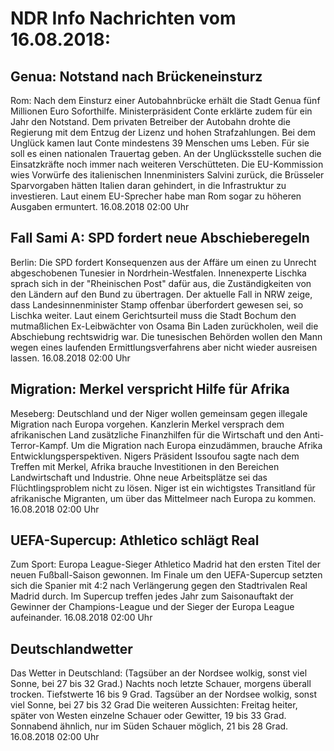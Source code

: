# NDR Info Nachrichten vom 16.08.2018:


## Genua: Notstand nach Brückeneinsturz
Rom: Nach dem Einsturz einer Autobahnbrücke erhält die Stadt Genua fünf Millionen Euro Soforthilfe. Ministerpräsident Conte erklärte zudem für ein Jahr den Notstand. Dem privaten Betreiber der Autobahn drohte die Regierung mit dem Entzug der Lizenz und hohen Strafzahlungen. Bei dem Unglück kamen laut Conte mindestens 39 Menschen ums Leben. Für sie soll es einen nationalen Trauertag geben. An der Unglücksstelle suchen die Einsatzkräfte noch immer nach weiteren Verschütteten. Die EU-Kommission wies Vorwürfe des italienischen Innenministers Salvini zurück, die Brüsseler Sparvorgaben hätten Italien daran gehindert, in die  Infrastruktur zu investieren. Laut einem EU-Sprecher habe man Rom sogar zu höheren Ausgaben ermuntert. 16.08.2018 02:00 Uhr 

## Fall Sami A: SPD fordert neue Abschieberegeln
Berlin: Die SPD fordert Konsequenzen aus der Affäre um einen zu Unrecht abgeschobenen Tunesier in Nordrhein-Westfalen. Innenexperte Lischka sprach sich in der "Rheinischen Post" dafür aus, die Zuständigkeiten von den Ländern auf den Bund zu übertragen. Der aktuelle Fall in NRW zeige, dass Landesinnenminister Stamp offenbar überfordert gewesen sei, so Lischka weiter. Laut einem Gerichtsurteil muss die Stadt Bochum den mutmaßlichen Ex-Leibwächter von Osama Bin Laden zurückholen, weil die Abschiebung rechtswidrig war. Die tunesischen Behörden wollen den Mann wegen eines laufenden Ermittlungsverfahrens aber nicht wieder ausreisen lassen. 16.08.2018 02:00 Uhr 

## Migration: Merkel verspricht Hilfe für Afrika
Meseberg: 	Deutschland und der Niger wollen gemeinsam gegen illegale Migration nach Europa vorgehen. Kanzlerin Merkel versprach dem afrikanischen Land zusätzliche Finanzhilfen für die Wirtschaft und den Anti-Terror-Kampf. Um die Migration nach Europa  einzudämmen, brauche Afrika Entwicklungsperspektiven. Nigers Präsident Issoufou sagte nach dem Treffen mit Merkel, Afrika brauche Investitionen in den Bereichen Landwirtschaft und Industrie. Ohne neue Arbeitsplätze sei das Flüchtlingsproblem nicht zu lösen. Niger ist ein wichtigstes Transitland für afrikanische Migranten, um über das Mittelmeer nach Europa zu kommen. 16.08.2018 02:00 Uhr 

## UEFA-Supercup: Athletico schlägt Real
Zum Sport: Europa League-Sieger Athletico Madrid hat den ersten Titel der neuen Fußball-Saison gewonnen. Im Finale um den UEFA-Supercup setzten sich die Spanier mit 4:2 nach Verlängerung gegen den Stadtrivalen Real Madrid durch. Im Supercup treffen jedes Jahr zum Saisonauftakt der Gewinner der Champions-League und der Sieger der Europa League aufeinander. 16.08.2018 02:00 Uhr 

## Deutschlandwetter
Das Wetter in Deutschland:
(Tagsüber an der Nordsee wolkig, sonst viel Sonne, bei 27 bis 32 Grad.) Nachts noch letzte Schauer, morgens überall trocken. Tiefstwerte 16 bis 9 Grad. Tagsüber an der Nordsee wolkig, sonst viel Sonne, bei 27 bis 32 Grad Die weiteren Aussichten:
Freitag heiter, später von Westen einzelne Schauer oder Gewitter, 19 bis 33 Grad. Sonnabend ähnlich, nur im Süden Schauer möglich, 21 bis 28 Grad. 16.08.2018 02:00 Uhr 
